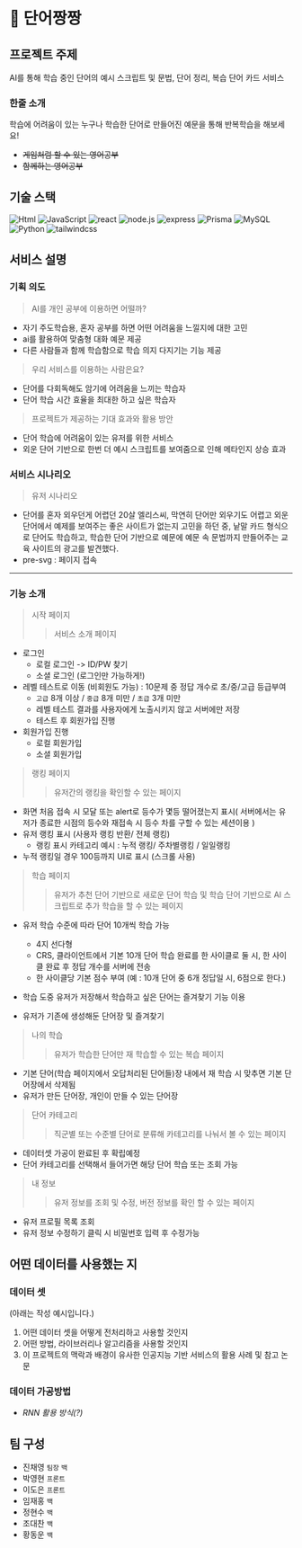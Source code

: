 # 🐰 단어짱짱

## 프로젝트 주제

AI를 통해 학습 중인 단어의 예시 스크립트 및 문법, 단어 정리, 복습 단어 카드 서비스

### 한줄 소개

학습에 어려움이 있는 누구나 학습한 단어로 만들어진 예문을 통해 반복학습을 해보세요!

- ~~게임처럼 할 수 있는 영어공부~~
- ~~함께하는 영어공부~~

## 기술 스택

<img alt="Html" src ="https://img.shields.io/badge/HTML5-E34F26.svg?&style=for-the-badge&logo=HTML5&logoColor=white"/> <img alt="JavaScript" src ="https://img.shields.io/badge/JavaScript-F7DF1E.svg?&style=for-the-badge&logo=JavaScript&logoColor=black"/> <img alt="react" src ="https://img.shields.io/badge/react-61DAFB.svg?&style=for-the-badge&logo=react&logoColor=white"/> <img alt="node.js" src ="https://img.shields.io/badge/node.js-339933.svg?&style=for-the-badge&logo=node.js&logoColor=white"/> <img alt="express" src ="https://img.shields.io/badge/express-000000.svg?&style=for-the-badge&logo=express&logoColor=white"/> <img alt="Prisma" src ="https://img.shields.io/badge/prisma-2D3748.svg?&style=for-the-badge&logo=mysql&logoColor=white"/> <img alt="MySQL" src ="https://img.shields.io/badge/mysql-4479A1.svg?&style=for-the-badge&logo=mysql&logoColor=white"/> <img alt="Python" src ="https://img.shields.io/badge/Python-3776AB.svg?&style=for-the-badge&logo=Python&logoColor=white"/> <img alt="tailwindcss" src ="https://img.shields.io/badge/tailwindcss-06B6D4.svg?&style=for-the-badge&logo=tailwindcss&logoColor=white"/>

## 서비스 설명

### 기획 의도

> AI를 개인 공부에 이용하면 어떨까?

- 자기 주도학습용, 혼자 공부를 하면 어떤 어려움을 느낄지에 대한 고민
- ai를 활용하여 맞춤형 대화 예문 제공
- 다른 사람들과 함께 학습함으로 학습 의지 다지기는 기능 제공

> 우리 서비스를 이용하는 사람은요?

- 단어를 다회독해도 암기에 어려움을 느끼는 학습자
- 단어 학습 시간 효율을 최대한 하고 싶은 학습자

> 프로젝트가 제공하는 기대 효과와 활용 방안

- 단어 학습에 어려움이 있는 유저를 위한 서비스
- 외운 단어 기반으로 한번 더 예시 스크립트를 보여줌으로 인해 메타인지 상승 효과

### 서비스 시나리오

> 유저 시나리오

- 단어를 혼자 외우던게 어렵던 20살 엘리스씨, 막연히 단어만 외우기도 어렵고 외운 단어에서 예제를 보여주는 좋은 사이트가 없는지 고민을 하던 중, 낱말 카드 형식으로 단어도 학습하고, 학습한 단어 기반으로 예문에 예문 속 문법까지 만들어주는 교육 사이트의 광고를 발견했다.
- pre-svg : 페이지 접속

---

### 기능 소개

> 시작 페이지
>
> > 서비스 소개 페이지

- 로그인
  - 로컬 로그인 -> ID/PW 찾기
  - 소셜 로그인 (로그인만 가능하게!)
- 레벨 테스트로 이동 (비회원도 가능) : 10문제 중 정답 개수로 초/중/고급 등급부여
  - `고급` 8개 이상 / `중급` 8개 미만 / `초급` 3개 미만
  - 레벨 테스트 결과를 사용자에게 노출시키지 않고 서버에만 저장
  - 테스트 후 회원가입 진행
- 회원가입 진행
  - 로컬 회원가입
  - 소셜 회원가입

> 랭킹 페이지
>
> > 유저간의 랭킹을 확인할 수 있는 페이지

- 화면 처음 접속 시 모달 또는 alert로 등수가 몇등 떨어졌는지 표시( 서버에서는 유저가 종료한 시점의 등수와 재접속 시 등수 차를 구할 수 있는 세션이용 )
- 유저 랭킹 표시 (사용자 랭킹 반환/ 전체 랭킹)
  - 랭킹 표시 카테고리 예시 : 누적 랭킹/ 주차별랭킹 / 일일랭킹
- 누적 랭킹일 경우 100등까지 UI로 표시 (스크롤 사용)

> 학습 페이지
>
> > 유저가 추천 단어 기반으로 새로운 단어 학습 및 학습 단어 기반으로 AI 스크립트로 추가 학습을 할 수 있는 페이지

- 유저 학습 수준에 따라 단어 10개씩 학습 가능

  - 4지 선다형
  - CRS, 클라이언트에서 기본 10개 단어 학습 완료를 한 사이클로 둘 시, 한 사이클 완료 후 정답 개수를 서버에 전송
  - 한 사이클당 기본 점수 부여 (예 : 10개 단어 중 6개 정답일 시, 6점으로 한다.)

- 학습 도중 유저가 저장해서 학습하고 싶은 단어는 즐겨찾기 기능 이용
- 유저가 기존에 생성해둔 단어장 및 즐겨찾기

> 나의 학습
>
> > 유저가 학습한 단어만 재 학습할 수 있는 복습 페이지

- 기본 단어(학습 페이지에서 오답처리된 단어들)장 내에서 재 학습 시 맞추면 기본 단어장에서 삭제됨
- 유저가 만든 단어장, 개인이 만들 수 있는 단어장

> 단어 카테고리
>
> > 직군별 또는 수준별 단어로 분류해 카테고리를 나눠서 볼 수 있는 페이지

- 데이터셋 가공이 완료된 후 확립예정
- 단어 카테고리를 선택해서 들어가면 해당 단어 학습 또는 조회 가능

> 내 정보
>
> > 유저 정보를 조회 및 수정, 버전 정보를 확인 할 수 있는 페이지

- 유저 프로필 목록 조회
- 유저 정보 수정하기 클릭 시 비밀번호 입력 후 수정가능

## 어떤 데이터를 사용했는 지

### 데이터 셋

(아래는 작성 예시입니다.)

1.  어떤 데이터 셋을 어떻게 전처리하고 사용할 것인지
2.  어떤 방법, 라이브러리나 알고리즘을 사용할 것인지
3.  이 프로젝트의 맥락과 배경이 유사한 인공지능 기반 서비스의 활용 사례 및 참고 논문

### 데이터 가공방법

- _RNN 활용 방식(?)_

## 팀 구성

- 진채영 `팀장` `백`
- 박영현 `프론트`
- 이도은 `프론트`
- 임재홍 `백`
- 정현수 `백`
- 조대찬 `백`
- 황동운 `백`
